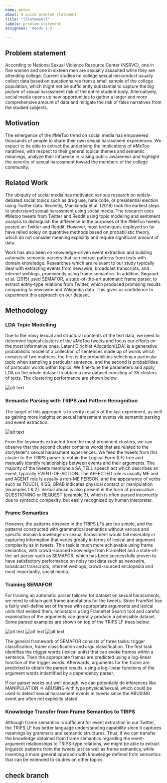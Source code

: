 ```yaml
---
name: metoo
about: A quick problem statement
title: "[Statement]"
labels: problem-statement
assignees: 'needs 1-2'

---
```


## Problem statement
According to National Sexual Violence Resource Center (NSRVC), one in five women and one in sixteen men are sexually assaulted while they are attending college. Current studies on college sexual misconduct usually collect data based on questionnaires from a small sample of the college population, which might not be sufficiently substantial to capture the big picture of sexual harassment risk of the entire student body. Alternatively, social media opens up new opportunities to gather a larger and more comprehensive amount of data and mitigate the risk of false narratives from the studied subjects.

## Motivation
The emergence of the \#MeToo trend on social media has empowered thousands of people to share their own sexual harassment experiences. We expect to be able to extract the underlying the implications of \#MeToo naratives, with respect to their general topical themes and semantic meanings, analyze their influence in raising public awareness and highlight the severity of sexual harassment toward the members of the college community.

## Related Work
The ubiquity of social media has motivated various research on widely-debated social topics such as drug use, hate code, or presidential election using Twitter data. Recently, Manikonda et al. (2018) took the earliest steps to understand sexual harassment using social media. The research uses \#Metoo tweets from Twitter and Reddit using topic modeling and sentiment analysis to distinguish the difference in the purposes of the \#MeToo tweets posted on Twitter and Reddit. However, most techniques deployed so far have relied solely on quantitive methods based on probabilistic theory, which do not consider meaning explicitly and require significant amount of data.

Work has also been on knowledge-driven event extraction and building automatic semantic parsers that can extract patterns from texts with domain knowledge. Researches which are relevant to our study typically deal with extracting events from newswire, broadcast transcripts, and internet weblogs, prominently using frame semantics. In addition, Søgaard et al. (2015) used SEMAFOR, a state-of-the-art automatic frame parser, to extract entity-type relations from Twitter, which produced promising results comparing to newswire and Wikipedia data. This gives us confidence to experiment this approach on our dataset.

## Methodology
### LDA Topic Modelling
Due to the noisy lexical and structural contents of the text data, we need to determine topical clusters of the \#MeToo tweets and focus our efforts on the most informative ones. Latent Dirichlet Allocation(LDA) is a generative probabilistic model of a collection of sentences made up of words which consists of two matrices, the first is the probabilities selecting a particular topic when sampling  a  particular  sentence, and the  second is probabilities of particular words within topics. We fine-tune the parameters and apply LDA on the whole dataset to obtain a new dataset consiting of 35 clusters of texts. The clustering performance are shown below.

![alt text](images/cluster.png "Example 1")

### Semantic Parsing with TRIPS and Pattern Recognition
The target of this approach is to verify results of the last experiment, as well as gaining more insights on sexual harassment events via semantic parsing and event extraction. 

![alt text](images/topics.png "Example 1")

From the keywords extracted from the most prominent clusters, we can observe that the second cluster contains words that are related to the storyteller's sexual harassment experiences. We feed the tweets from this cluster to the TRIPS parser to obtain the Logical Form (LF) tree and manually identify relationships between events and their arguments. The majority of the tweets mentions a SA_TELL speech act which describes an event, typically EVENT-OF-ACTION. The AFFECTED role is usually ME and and AGENT role is usually a non-ME PERSON, and the appearance of verbs such as TOUCH, KISS, GRAB indicates physical contact or manipulation (examples 1 & 2). Verbal abuse is also present in the form of provocative QUESTIONING or REQUEST (example 3), which is often parsed incorrectly due to syntactic compexity, but easily recognized by human interpreter.

### Frame Semantics
However, the patterns obseved in the TRIPS LFs are too simple, and the patterns constructed with grammatical semantics without various and specific domain knowledge on sexual harassment would fail miserably in capturing information that varies greatly in terms of lexical and argument complexity as in tweets. This task is much more achievable using frame semantics, with crowd-sourced knowledge from FrameNet and a state-of-the-art parser such as SEMAFOR, which has been successfully proven to have satisfactory performance on noisy text data such as newswire, broadcast transcripts, internet weblogs, crowd-sourced enclopedia and most importantly, social media.

### Training SEMAFOR
For training an automatic parser tailored for dataset on sexual harassments, we need to obtain gold frame annotations for the tweets. Since FramNet has a fairly well-define set of frames with appropriate arguments and lexical units that evoked them, annotators using FrameNet Search tool and careful examination of the arguments can genrally produce a admissible dataset. Some parsed examples are shown on top of the TRIPS LF trees below.

![alt text](images/example1.png "Example 1")
![alt text](images/example2.png "Example 2")
![alt text](images/example3.png "Example 3")

The general framework of SEMAFOR consists of three tasks: trigger classification, frame classification and argu classification. The first task identifies the trigger words (lexical units) that can evoke frames within a sentence. Then the appropriate frames are predicted using a log-linear function of the trigger words. Afterwards, arguments for the frame are predicted to obtain the parsed results, using a log-linear functions of the argument words indentified by a dependency parser.

If our parser works out well enough, we can potentially do inferences like MANIPULATION => ABUSING with type physical/sexual, which could be used to detect sexual harassment events in tweets since the ABUSING event are often not explicitly stated.

### Knowledge Transfer from Frame Semantics to TRIPS
Although frame semantics is sufficient for event extraction in our Twitter, the TRIPS LF has better language understanding capability since it captures meanings by grammars and semantic structures. Thus, if we can transfer the knowledge obtained from frame semantics regarding the event-argument relationships to TRIPS-type relations, we might be able to extract linguistic patterns from the tweets just as well as frame semantics, while inventing a more general approach with knowledge defined from semantics that can be extended to studies on other topics.

## check branch

